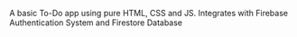 A basic To-Do app using pure HTML, CSS and JS. Integrates with Firebase Authentication System and Firestore Database
